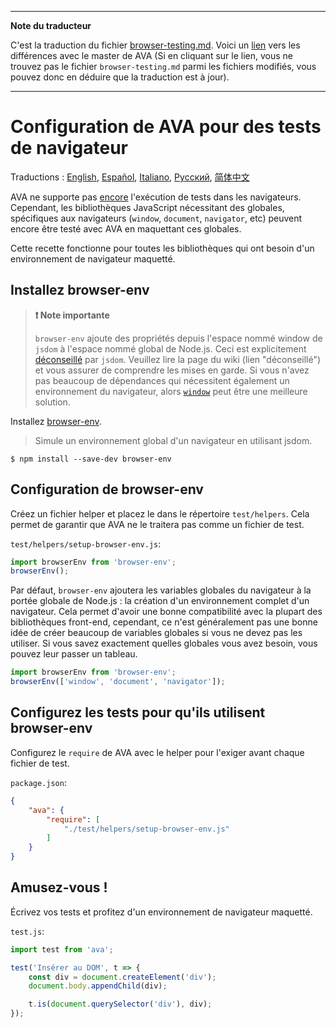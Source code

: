 ___
**Note du traducteur**

C'est la traduction du fichier [browser-testing.md](https://github.com/avajs/ava/blob/master/docs/recipes/browser-testing.md). Voici un [lien](https://github.com/avajs/ava/compare/14238788c421fdfcc8e1a67c4191fd4c6f3e2385...master#diff-9d3d394077fa7f97cbbb0fefc098ac60) vers les différences avec le master de AVA (Si en cliquant sur le lien, vous ne trouvez pas le fichier `browser-testing.md` parmi les fichiers modifiés, vous pouvez donc en déduire que la traduction est à jour).
___
# Configuration de AVA pour des tests de navigateur

 Traductions : [English](https://github.com/avajs/ava/blob/master/docs/recipes/browser-testing.md), [Español](https://github.com/avajs/ava-docs/blob/master/es_ES/docs/recipes/browser-testing.md), [Italiano](https://github.com/avajs/ava-docs/blob/master/it_IT/docs/recipes/browser-testing.md), [Русский](https://github.com/avajs/ava-docs/blob/master/ru_RU/docs/recipes/browser-testing.md), [简体中文](https://github.com/avajs/ava-docs/blob/master/zh_CN/docs/recipes/browser-testing.md)

AVA ne supporte pas [encore](https://github.com/avajs/ava/issues/24) l'exécution de tests dans les navigateurs. Cependant, les bibliothèques JavaScript nécessitant des globales, spécifiques aux navigateurs (`window`, `document`, `navigator`, etc) peuvent encore être testé avec AVA en maquettant ces globales.

Cette recette fonctionne pour toutes les bibliothèques qui ont besoin d'un environnement de navigateur maquetté.

## Installez browser-env

> **❗️ Note importante**
>
>`browser-env` ajoute des propriétés depuis l'espace nommé window de `jsdom` à l'espace nommé global de Node.js. Ceci est explicitement [déconseillé](https://github.com/tmpvar/jsdom/wiki/Don't-stuff-jsdom-globals-onto-the-Node-global) par `jsdom`. Veuillez lire la page du wiki (lien "déconseillé") et vous assurer de comprendre les mises en garde. Si vous n'avez pas beaucoup de dépendances qui nécessitent également un environnement du navigateur, alors [`window`](https://github.com/lukechilds/window#universal-testing-pattern) peut être une meilleure solution.

Installez [browser-env](https://github.com/lukechilds/browser-env).

> Simule un environnement global d'un navigateur en utilisant jsdom.

```
$ npm install --save-dev browser-env
```

## Configuration de browser-env

Créez un fichier helper et placez le dans le répertoire `test/helpers`. Cela permet de garantir que AVA ne le traitera pas comme un fichier de test.

`test/helpers/setup-browser-env.js`:

```js
import browserEnv from 'browser-env';
browserEnv();
```

Par défaut, `browser-env` ajoutera les variables globales du navigateur à la portée globale de Node.js : la création d'un environnement complet d'un navigateur. Cela permet d'avoir une bonne compatibilité avec la plupart des bibliothèques front-end, cependant, ce n'est généralement pas une bonne idée de créer beaucoup de variables globales si vous ne devez pas les utiliser. Si vous savez exactement quelles globales vous avez besoin, vous pouvez leur passer un tableau.

```js
import browserEnv from 'browser-env';
browserEnv(['window', 'document', 'navigator']);
```

## Configurez les tests pour qu'ils utilisent browser-env

Configurez le `require` de AVA avec le helper pour l'exiger avant chaque fichier de test.

`package.json`:

```json
{
	"ava": {
		"require": [
			"./test/helpers/setup-browser-env.js"
		]
	}
}
```

## Amusez-vous !

Écrivez vos tests et profitez d'un environnement de navigateur maquetté.

`test.js`:

```js
import test from 'ava';

test('Insérer au DOM', t => {
	const div = document.createElement('div');
	document.body.appendChild(div);

	t.is(document.querySelector('div'), div);
});
```
